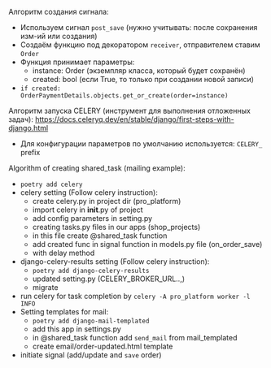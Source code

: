 Алгоритм создания сигнала:
- Используем сигнал `post_save` (нужно учитывать: после сохранения изм-ий или создания)
- Создаём функцию под декоратором `receiver`, отправителем ставим `Order`
- Функция принимает параметры:
    - instance: Order (экземпляр класса, который будет сохранён)
    - created: bool (если True, то только при создании новой записи)
- `if created: OrderPaymentDetails.objects.get_or_create(order=instance)`



Алгоритм запуска CELERY (инструмент для выполнения отложенных задач): 
https://docs.celeryq.dev/en/stable/django/first-steps-with-django.html

* Для конфигурации параметров по умолчанию используется: `CELERY_` prefix


Algorithm of creating shared_task (mailing example):
- `poetry add celery`
- celery setting (Follow celery instruction):
  - create celery.py in project dir (pro_platform)
  - import celery in __init__.py of project
  - add config parameters  in setting.py
  - creating tasks.py files in our apps (shop_projects)
  - in this file create @shared_task function
  - add created func in signal function in models.py file (on_order_save)
  * with delay method
- django-celery-results setting (Follow celery instruction):
  - `poetry add django-celery-results`
  - updated setting.py (CELERY_BROKER_URL..,)
  - migrate
- run celery for task completion by `celery -A pro_platform worker -l INFO` 
- Setting templates for mail:
  - `poetry add django-mail-templated`
  - add this app in settings.py
  - in @shared_task function add `send_mail` from mail_templated
  - create email/order-updated.html template
- initiate signal (add/update and `save` order)




